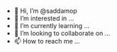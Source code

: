 - 👋 Hi, I’m @saddamop
- 👀 I’m interested in ...
- 🌱 I’m currently learning ...
- 💞️ I’m looking to collaborate on ...
- 📫 How to reach me ...

<!---
saddamop/saddamop is a ✨ special ✨ repository because its `README.md` (this file) appears on your GitHub profile.
You can click the Preview link to take a look at your changes.
--->
